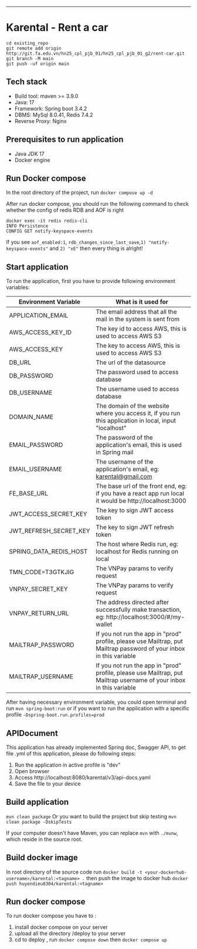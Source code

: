 
***
# Karental - Rent a car

```
cd existing_repo
git remote add origin http://git.fa.edu.vn/hn25_cpl_pjb_01/hn25_cpl_pjb_01_g2/rent-car.git
git branch -M main
git push -uf origin main
```
## Tech stack
* Build tool: maven >= 3.9.0
* Java: 17
* Framework: Spring boot 3.4.2
* DBMS: MySql 8.0.41, Redis 7.4.2
* Reverse Proxy: Nginx

## Prerequisites to run application
* Java JDK 17
* Docker engine

## Run Docker compose
In the root directory of the project, run
  `docker compose up -d`

After run docker compose, you should run the following command to check whether the config of redis RDB and AOF is right
```
docker exec -it redis redis-cli
INFO Persistence
CONFIG GET notify-keyspace-events
```
If you see `aof_enabled:1`, `rdb_changes_since_last_save`,`1) "notify-keyspace-events"` and
`2) "xE"` then every thing is alright!

## Start application
To run the application, first you have to provide following environment variables:

| Environment Variable   | What is it used for                                                                                               |
|------------------------|-------------------------------------------------------------------------------------------------------------------|
| APPLICATION_EMAIL      | The email address that all the mail in the system is sent from                                                    |
| AWS_ACCESS_KEY_ID      | The key id to access AWS, this is used to access AWS S3                                                           |
| AWS_ACCESS_KEY         | The key to access AWS, this is used to access AWS S3                                                              |
| DB_URL                 | The url of the datasource                                                                                         |
| DB_PASSWORD            | The password used to access database                                                                              |
| DB_USERNAME            | The username used to access database                                                                              |
| DOMAIN_NAME            | The domain of the website where you access it, if you run this application in local, input "localhost"            |
| EMAIL_PASSWORD         | The password of the application's email, this is used in Spring mail                                              |
| EMAIL_USERNAME         | The username of the application's email, eg: karental@gmail.com                                                   |
| FE_BASE_URL            | The base url of the front end, eg: if you have a react app run local it would be http://localhost:3000            |
| JWT_ACCESS_SECRET_KEY  | The key to sign JWT access token                                                                                  |
| JWT_REFRESH_SECRET_KEY | The key to sign JWT refresh token                                                                                 |
| SPRING_DATA_REDIS_HOST | The host where Redis run, eg: localhost for Redis running on local                                                |
| TMN_CODE=T3GTKJIG      | The VNPay params to verify request                                                                                |
| VNPAY_SECRET_KEY       | The VNPay params to verify request                                                                                |
| VNPAY_RETURN_URL       | The address directed after successfully make transaction, eg: http://localhost:3000/#/my-wallet                   |
| MAILTRAP_PASSWORD      | If you not run the app in "prod" profile, please use Mailtrap, put Mailtrap password of your inbox in this variable |
| MAILTRAP_USERNAME      | If you not run the app in "prod" profile, please use Mailtrap, put Mailtrap username of your inbox in this variable |



After having necessary environment variable, you could open terminal and run `mvn spring-boot:run`
or if you want to run the application with a specific profile `-Dspring-boot.run.profiles=prod`

## APIDocument
This application has already implemented Spring doc, Swagger API, to get file .yml of this application, please do following steps:
1. Run the application in active profile is "dev"
2. Open browser
3. Access http://localhost:8080/karental/v3/api-docs.yaml
4. Save the file to your device

## Build application
`mvn clean package`
Or you want to build the project but skip testing
`mvn clean package -DskipTests`

If your computer doesn't have Maven, you can replace `mvn` with `./mvnw`, which reside in the source root.

## Build docker image
In root directory of the source code run `docker build -t <your-dockerhub-username>/karental:<tagname> .`
then push the image to docker hub `docker push huyendieu8304/karental:<tagname>`

## Run docker compose
To run docker compose you have to :
1. install docker compose on your server
2. upload all the directory /deploy to your server 
3. cd to deploy , run `docker compose down` then `docker compose up`